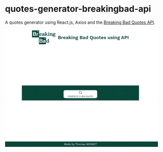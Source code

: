 # quotes-generator-breakingbad-api
A quotes generator using React.js, Axios and the [Breaking Bad Quotes API](https://breakingbadquotes.xyz/).

![me](https://github.com/th0m4sm0ss3t/quotes-generator-breakingbad-api/blob/main/gif%20bb-api%20react.gif)
